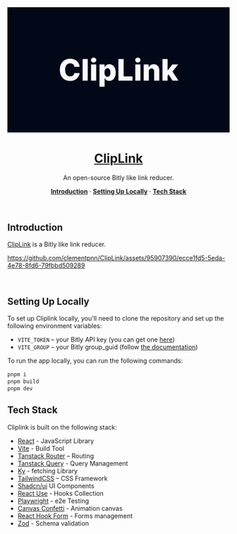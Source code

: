 <a href="https://clip-link.vercel.app/">
  <img alt="Novel is a Notion-style WYSIWYG editor with AI-powered autocompletions." src="./src/assets/images/cover.png">
  <h1 align="center">ClipLink</h1>
</a>

<p align="center">
  An open-source Bitly like link reducer. 
</p>

<p align="center">
  <a href="#introduction"><strong>Introduction</strong></a> ·
  <a href="#setting-up-locally"><strong>Setting Up Locally</strong></a> ·
  <a href="#tech-stack"><strong>Tech Stack</strong></a>
</p>
<br/>

## Introduction

[ClipLink](https://clip-link.vercel.app/) is a Bitly like link reducer.

https://github.com/clementpnn/ClipLink/assets/95907390/ecce1fd5-5eda-4e78-8fd6-79fbbd509289

<br />

## Setting Up Locally

To set up Cliplink locally, you'll need to clone the repository and set up the following environment variables:

- `VITE_TOKEN` – your Bitly API key (you can get one [here](https://bitly.com/a/sign_in?rd=/settings/api/))
- `VITE_GROUP` – your Bitly group_guid (follow [the documentation](https://dev.bitly.com/docs/getting-started/introduction/))

To run the app locally, you can run the following commands:

```
pnpm i
pnpm build
pnpm dev
```

## Tech Stack

Cliplink is built on the following stack:

- [React](https://fr.react.dev/) - JavaScript Library
- [Vite](https://vitejs.dev/) - Build Tool
- [Tanstack Router](https://tanstack.com/router/v1) – Routing
- [Tanstack Query](https://tanstack.com/query/latest) - Query Management
- [Ky](https://github.com/sindresorhus/ky) - fetching Library
- [TailwindCSS](https://tailwindcss.com/) – CSS Framework
- [Shadcn/ui](https://ui.shadcn.com/) UI Components
- [React Use](https://github.com/streamich/react-use/tree/master) - Hooks Collection
- [Playwright](https://playwright.dev/) - e2e Testing
- [Canvas Confetti](https://www.kirilv.com/canvas-confetti/) - Animation canvas
- [React Hook Form](https://react-hook-form.com/) - Forms management
- [Zod](https://zod.dev/) - Schema validation
